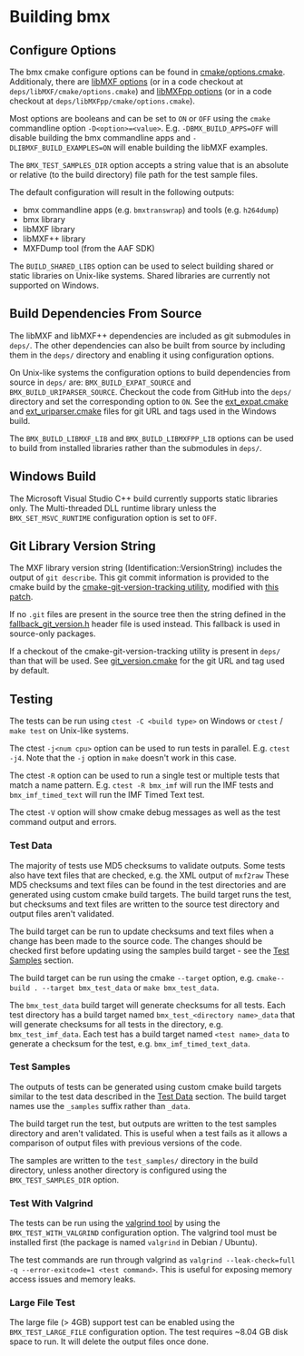 # Building bmx

## Configure Options

The bmx cmake configure options can be found in [cmake/options.cmake](../cmake/options.cmake). Additionaly, there are [libMXF options](https://github.com/bbc/libMXF/cmake/options.cmake) (or in a code checkout at `deps/libMXF/cmake/options.cmake`) and [libMXFpp options](https://github.com/bbc/libMXFpp/cmake/options.cmake) (or in a code checkout at `deps/libMXFpp/cmake/options.cmake`).

Most options are booleans and can be set to `ON` or `OFF` using the `cmake` commandline option `-D<option>=<value>`. E.g. `-DBMX_BUILD_APPS=OFF` will disable building the bmx commandline apps and `-DLIBMXF_BUILD_EXAMPLES=ON` will enable building the libMXF examples.

The `BMX_TEST_SAMPLES_DIR` option accepts a string value that is an absolute or relative (to the build directory) file path for the test sample files.

The default configuration will result in the following outputs:

- bmx commandline apps (e.g. `bmxtranswrap`) and tools (e.g. `h264dump`)
- bmx library
- libMXF library
- libMXF++ library
- MXFDump tool (from the AAF SDK)

The `BUILD_SHARED_LIBS` option can be used to select building shared or static libraries on Unix-like systems. Shared libraries are currently not supported on Windows.

## Build Dependencies From Source

The libMXF and libMXF++ dependencies are included as git submodules in `deps/`. The other dependencies can also be built from source by including them in the `deps/` directory and enabling it using configuration options.

On Unix-like systems the configuration options to build dependencies from source in `deps/` are: `BMX_BUILD_EXPAT_SOURCE` and `BMX_BUILD_URIPARSER_SOURCE`. Checkout the code from GitHub into the `deps/` directory and set the corresponding option to `ON`. See the [ext_expat.cmake](../cmake/ext_expat.cmake) and [ext_uriparser.cmake](../cmake/ext_uriparser.cmake) files for git URL and tags used in the Windows build.

The `BMX_BUILD_LIBMXF_LIB` and `BMX_BUILD_LIBMXFPP_LIB` options can be used to build from installed libraries rather than the submodules in `deps/`.

## Windows Build

The Microsoft Visual Studio C++ build currently supports static libraries only. The Multi-threaded DLL runtime library unless the `BMX_SET_MSVC_RUNTIME` configuration option is set to `OFF`.

## Git Library Version String

The MXF library version string (Identification::VersionString) includes the output of `git describe`. This git commit information is provided to the cmake build by the [cmake-git-version-tracking utility](https://github.com/andrew-hardin/cmake-git-version-tracking.git), modified with [this patch](../cmake/git_version_904dbda.patch).

If no `.git` files are present in the source tree then the string defined in the [fallback_git_version.h](../fallback_git_version.h) header file is used instead. This fallback is used in source-only packages.

If a checkout of the cmake-git-version-tracking utility is present in `deps/` than that will be used. See [git_version.cmake](../cmake/git_version.cmake) for the git URL and tag used by default.

## Testing

The tests can be run using `ctest -C <build type>` on Windows or `ctest` / `make test` on Unix-like systems.

The ctest `-j<num cpu>` option can be used to run tests in parallel. E.g. `ctest -j4`. Note that the `-j` option in `make` doesn't work in this case.

The ctest `-R` option can be used to run a single test or multiple tests that match a name pattern. E.g. `ctest -R bmx_imf` will run the IMF tests and `bmx_imf_timed_text` will run the IMF Timed Text test.

The ctest `-V` option will show cmake debug messages as well as the test command output and errors.

### Test Data

The majority of tests use MD5 checksums to validate outputs. Some tests also have text files that are checked, e.g. the XML output of `mxf2raw` These MD5 checksums and text files can be found in the test directories and are generated using custom cmake build targets. The build target runs the test, but checksums and text files are written to the source test directory and output files aren't validated.

The build target can be run to update checksums and text files when a change has been made to the source code. The changes should be checked first before updating using the samples build target - see the [Test Samples](#test-samples) section.

The build target can be run using the cmake `--target` option, e.g. `cmake--build . --target bmx_test_data` or `make bmx_test_data`.

The `bmx_test_data` build target will generate checksums for all tests. Each test directory has a build target named `bmx_test_<directory name>_data` that will generate checksums for all tests in the directory, e.g. `bmx_test_imf_data`. Each test has a build target named `<test name>_data` to generate a checksum for the test, e.g. `bmx_imf_timed_text_data`.

### Test Samples

The outputs of tests can be generated using custom cmake build targets similar to the test data described in the [Test Data](#test-data) section. The build target names use the `_samples` suffix rather than `_data`.

The build target run the test, but outputs are written to the test samples directory and aren't validated. This is useful when a test fails as it allows a comparison of output files with previous versions of the code.

The samples are written to the `test_samples/` directory in the build directory, unless another directory is configured using the `BMX_TEST_SAMPLES_DIR` option.

### Test With Valgrind

The tests can be run using the [valgrind tool](https://valgrind.org/) by using the `BMX_TEST_WITH_VALGRIND` configuration option. The valgrind tool must be installed first (the package is named `valgrind` in Debian / Ubuntu).

The test commands are run through valgrind as `valgrind --leak-check=full -q --error-exitcode=1 <test command>`. This is useful for exposing memory access issues and memory leaks.

### Large File Test

The large file (> 4GB) support test can be enabled using the `BMX_TEST_LARGE_FILE` configuration option. The test requires ~8.04 GB disk space to run. It will delete the output files once done.
